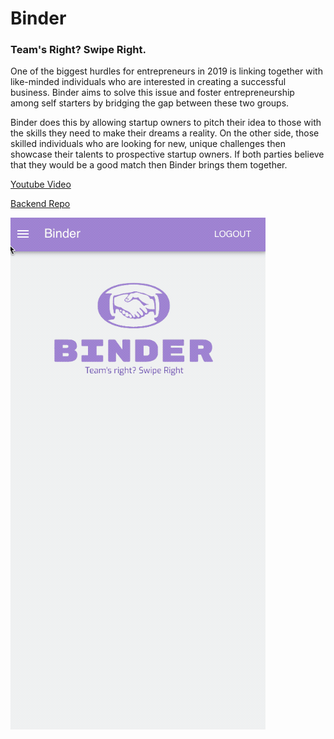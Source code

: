 # Binder

### Team's Right? Swipe Right.

One of the biggest hurdles for entrepreneurs in 2019 is linking together
with like-minded individuals who are interested in creating a successful
business. Binder aims to solve this issue and foster entrepreneurship
among self starters by bridging the gap between these two groups.

Binder does this by allowing startup owners to pitch
their idea to those with the skills they need to make their dreams
a reality. On the other side, those skilled individuals who are looking for new, unique
challenges then showcase their talents to prospective startup owners. If both
parties believe that they would be a good match then Binder brings them
together.

[Youtube Video](https://www.youtube.com/watch?v=GeW4ZS_v9KA)

[Backend Repo](https://github.com/AllenAnthes/binder-backend)

![img](./img/2019-10-27%2019.39.02.gif)
